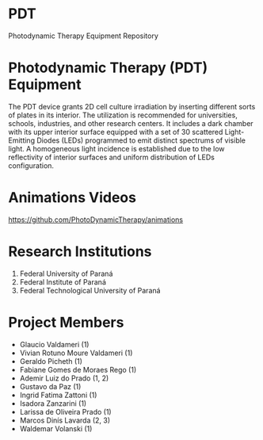 # PDT
Photodynamic Therapy Equipment Repository

# Photodynamic Therapy (PDT) Equipment
The PDT device grants 2D cell culture irradiation by inserting different sorts of plates in its interior. The utilization is recommended for universities, schools, industries, and other research centers.  It includes a dark chamber with its upper interior surface equipped with a set of 30 scattered Light-Emitting Diodes (LEDs) programmed to emit distinct spectrums of visible light. A homogeneous light incidence is established due to the low reflectivity of interior surfaces and uniform distribution of LEDs configuration.

# Animations Videos
https://github.com/PhotoDynamicTherapy/animations

# Research Institutions
<ol>
  <li>Federal University of Paraná</li>
  <li>Federal Institute of Paraná</li>
  <li>Federal Technological University of Paraná</li>
</ol>
  

# Project Members
<ul>
  <li>Glaucio Valdameri (1)</li>
  <li>Vivian Rotuno Moure Valdameri (1)</li>
  <li>Geraldo Picheth (1)</li>
  <li>Fabiane Gomes de Moraes Rego (1)</li>
  <li>Ademir Luiz do Prado (1, 2)</li>
  <li>Gustavo da Paz (1)</li>
  <li>Ingrid Fatima Zattoni (1)</li>
  <li>Isadora Zanzarini (1)</li>
  <li>Larissa de Oliveira Prado (1)</li>
  <li>Marcos Dinís Lavarda (2, 3)</li>
  <li>Waldemar Volanski (1)</li>
</ul>
  

